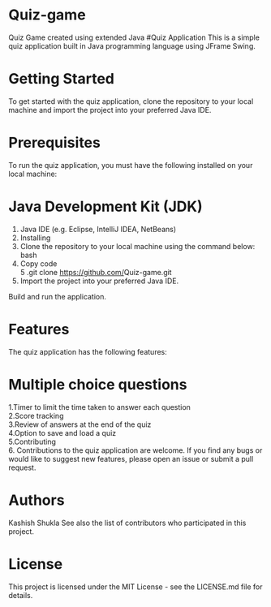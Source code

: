 # Quiz-game
Quiz Game created using extended Java
#Quiz Application
This is a simple quiz application built in Java programming language using JFrame Swing.

# Getting Started
To get started with the quiz application, clone the repository to your local machine and import the project into your preferred Java IDE.

# Prerequisites
To run the quiz application, you must have the following installed on your local machine:

# Java Development Kit (JDK)
1. Java IDE (e.g. Eclipse, IntelliJ IDEA, NetBeans)<br>
2. Installing<br>
3. Clone the repository to your local machine using the command below:
bash<br>
4. Copy code<br>
5 .git clone https://github.com/<your-username>Quiz-game.git<br>
6. Import the project into your preferred Java IDE.

Build and run the application.

# Features
The quiz application has the following features:

# Multiple choice questions
1.Timer to limit the time taken to answer each question<br>
2.Score tracking<br>
3.Review of answers at the end of the quiz<br>
4.Option to save and load a quiz<br>
5.Contributing<br>
6. Contributions to the quiz application are welcome. If you find any bugs or would like to suggest new features, please open an issue or submit a pull request.<br>

# Authors <br>
Kashish Shukla
See also the list of contributors who participated in this project.

# License
This project is licensed under the MIT License - see the LICENSE.md file for details.
